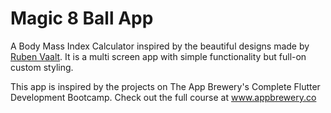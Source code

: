 # Magic 8 Ball App
A Body Mass Index Calculator inspired by the beautiful designs made by [Ruben Vaalt](https://dribbble.com/shots/4585382-Simple-BMI-Calculator). It is a multi screen app with simple functionality but full-on custom styling. 


This app is inspired by the projects on The App Brewery's Complete Flutter Development Bootcamp. Check out the full course at www.appbrewery.co
